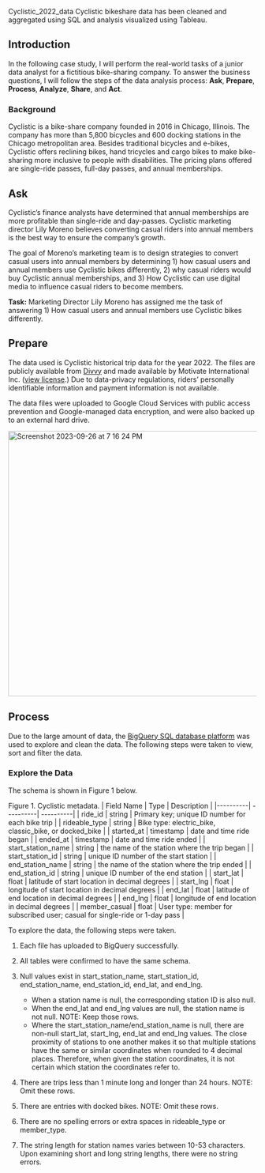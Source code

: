 Cyclistic_2022_data
Cyclistic bikeshare data has been cleaned and aggregated using SQL and analysis visualized using Tableau. 

## Introduction
In the following case study, I will perform the real-world tasks of a junior data analyst for a fictitious bike-sharing company. To answer the business questions, I will follow the steps of the data analysis process: **Ask**, **Prepare**, **Process**, **Analyze**, **Share**, and **Act**.

### Background
Cyclistic is a bike-share company founded in 2016 in Chicago, Illinois. The company has more than 5,800 bicycles and 600 docking stations in the Chicago metropolitan area. Besides traditional bicycles and e-bikes, Cyclistic offers reclining bikes, hand tricycles and cargo bikes to make bike-sharing more inclusive to people with disabilities. The pricing plans offered are single-ride passes, full-day passes, and annual memberships.

## Ask
Cyclistic’s finance analysts have determined that annual memberships are more profitable than single-ride and day-passes. Cyclistic marketing director Lily Moreno believes converting casual riders into annual members is the best way to ensure the company’s growth. 

The goal of Moreno’s marketing team is to design strategies to convert casual users into annual members by determining 1) how casual users and annual members use Cyclistic bikes differently, 2) why casual riders would buy Cyclistic annual memberships, and 3) How Cyclistic can use digital media to influence casual riders to become members.

**Task:** Marketing Director Lily Moreno has assigned me the task of answering 1) How casual users and annual members use Cyclistic bikes differently. 

## Prepare

The data used is Cyclistic historical trip data for the year 2022. The files are publicly available from [Divvy](https://divvy-tripdata.s3.amazonaws.com/index.html) and made available by Motivate International Inc. ([view license](https://divvybikes.com/data-license-agreement).) Due to data-privacy regulations, riders’ personally identifiable information and payment information is not available.

The data files were uploaded to Google Cloud Services with public access prevention and Google-managed data encryption, and were also backed up to an external hard drive.

<img width="537" alt="Screenshot 2023-09-26 at 7 16 24 PM" src="https://github.com/cpilon1/Cyclistic_2022_data/assets/144136275/9e868573-883c-4cb3-b1dd-c40aae82cccd">

## Process
Due to the large amount of data, the [BigQuery SQL database platform](https://cloud.google.com/bigquery?utm_source=google&utm_medium=cpc&utm_campaign=na-none-all-en-dr-sitelink-all-all-trial-e-gcp-1605212&utm_content=text-ad-none-any-DEV_c-CRE_665665924750-ADGP_Hybrid+%7C+BKWS+-+MIX+%7C+Txt_BigQuery-KWID_43700077225652815-kwd-47616965283-userloc_9067609&utm_term=KW_bigquery-ST_bigquery-NET_g-&gclid=EAIaIQobChMIisiHto7JgQMVwfnICh2UmAfuEAAYASABEgJbSPD_BwE&gclsrc=aw.ds) was used to explore and clean the data. The following steps were taken to view, sort and filter the data.

### Explore the Data

The schema is shown in Figure 1 below.

Figure 1. Cyclistic metadata.
| Field Name | Type | Description |
|----------| ----------| ----------| 
| ride_id | string | Primary key; unique ID number for each bike trip |
| rideable_type | string | Bike type: electric_bike, classic_bike, or docked_bike |
| started_at | timestamp | date and time ride began |
| ended_at | timestamp | date and time ride ended |
| start_station_name | string | the name of the station where the trip began |
| start_station_id | string | unique ID number of the start station |
| end_station_name | string | the name of the station where the trip ended |
| end_station_id | string | unique ID number of the end station |
| start_lat | float | latitude of start location in decimal degrees |
| start_lng | float | longitude of start location in decimal degrees |
| end_lat | float | latitude of end location in decimal degrees |
| end_lng | float | longitude of end location in decimal degrees |
| member_casual | float | User type: member for subscribed user; casual for single-ride or 1-day pass |

To explore the data, the following steps were taken. 
1. Each file has uploaded to BigQuery successfully.
2. All tables were confirmed to have the same schema.
3. Null values exist in start_station_name, start_station_id, end_station_name, end_station_id, end_lat, and end_lng.
	- When a station name is null, the corresponding station ID is also null.
	- When the end_lat and end_lng values are null, the station name is not null. NOTE: Keep those rows.
	- Where the start_station_name/end_station_name is null, there are non-null start_lat, start_lng, end_lat and end_lng values. The close proximity of stations to one another makes it so that multiple stations have the same or similar coordinates when rounded to 4 decimal places. Therefore, when given the station coordinates, it is not certain which station the coordinates refer to.

4. There are trips less than 1 minute long and longer than 24 hours. NOTE: Omit these rows.
5. There are entries with docked bikes. NOTE: Omit these rows.
6. There are no spelling errors or extra spaces in rideable_type or member_type.
7. The string length for station names varies between 10-53 characters. Upon examining short and long string lengths, there were no string errors.

